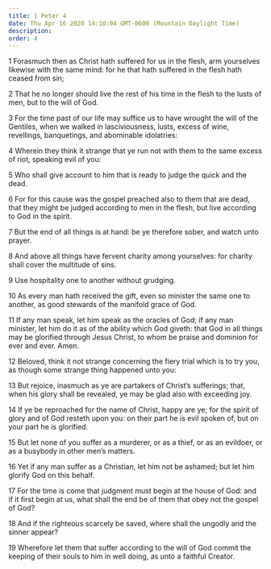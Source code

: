 ```yaml
---
title: 1 Peter 4
date: Thu Apr 16 2020 14:10:04 GMT-0600 (Mountain Daylight Time)
description: 
order: 4
---
```


<p>
  1 Forasmuch then as Christ hath suffered for us in the flesh, arm yourselves
  likewise with the same mind: for he that hath suffered in the flesh hath
  ceased from sin;
</p>
<p>
  2 That he no longer should live the rest of his time in the flesh to the lusts
  of men, but to the will of God.
</p>
<p>
  3 For the time past of our life may suffice us to have wrought the will of the
  Gentiles, when we walked in lasciviousness, lusts, excess of wine, revellings,
  banquetings, and abominable idolatries:
</p>
<p>
  4 Wherein they think it strange that ye run not with them to the same excess
  of riot, speaking evil of you:
</p>
<p>
  5 Who shall give account to him that is ready to judge the quick and the dead.
</p>
<p>
  6 For for this cause was the gospel preached also to them that are dead, that
  they might be judged according to men in the flesh, but live according to God
  in the spirit.
</p>
<p>
  7 But the end of all things is at hand: be ye therefore sober, and watch unto
  prayer.
</p>
<p>
  8 And above all things have fervent charity among yourselves: for charity
  shall cover the multitude of sins.
</p>
<p>9 Use hospitality one to another without grudging.</p>
<p>
  10 As every man hath received the gift, even so minister the same one to
  another, as good stewards of the manifold grace of God.
</p>
<p>
  11 If any man speak, let him speak as the oracles of God; if any man minister,
  let him do it as of the ability which God giveth: that God in all things may
  be glorified through Jesus Christ, to whom be praise and dominion for ever and
  ever. Amen.
</p>
<p>
  12 Beloved, think it not strange concerning the fiery trial which is to try
  you, as though some strange thing happened unto you:
</p>
<p>
  13 But rejoice, inasmuch as ye are partakers of Christ&#x2019;s sufferings;
  that, when his glory shall be revealed, ye may be glad also with exceeding
  joy.
</p>
<p>
  14 If ye be reproached for the name of Christ, happy are ye; for the spirit of
  glory and of God resteth upon you: on their part he is evil spoken of, but on
  your part he is glorified.
</p>
<p>
  15 But let none of you suffer as a murderer, or as a thief, or as an evildoer,
  or as a busybody in other men&#x2019;s matters.
</p>
<p>
  16 Yet if any man suffer as a Christian, let him not be ashamed; but let him
  glorify God on this behalf.
</p>
<p>
  17 For the time is come that judgment must begin at the house of God: and if
  it first begin at us, what shall the end be of them that obey not the gospel
  of God?
</p>
<p>
  18 And if the righteous scarcely be saved, where shall the ungodly and the
  sinner appear?
</p>
<p>
  19 Wherefore let them that suffer according to the will of God commit the
  keeping of their souls to him in well doing, as unto a faithful Creator.
</p>
